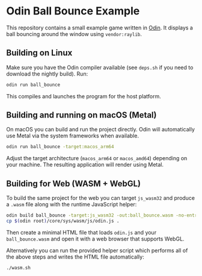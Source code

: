 # Odin Ball Bounce Example

This repository contains a small example game written in [Odin](https://odin-lang.org). It displays a ball bouncing around the window using `vendor:raylib`.

## Building on Linux

Make sure you have the Odin compiler available (see `deps.sh` if you need to download the nightly build). Run:

```bash
odin run ball_bounce
```

This compiles and launches the program for the host platform.

## Building and running on macOS (Metal)

On macOS you can build and run the project directly. Odin will automatically use Metal via the system frameworks when available.

```bash
odin run ball_bounce -target:macos_arm64
```

Adjust the target architecture (`macos_arm64` or `macos_amd64`) depending on your machine. The resulting application will render using Metal.

## Building for Web (WASM + WebGL)

To build the same project for the web you can target `js_wasm32` and produce a `.wasm` file along with the runtime JavaScript helper:

```bash
odin build ball_bounce -target:js_wasm32 -out:ball_bounce.wasm -no-entry-point
cp $(odin root)/core/sys/wasm/js/odin.js .
```

Then create a minimal HTML file that loads `odin.js` and your `ball_bounce.wasm` and open it with a web browser that supports WebGL.

Alternatively you can run the provided helper script which performs all of the above steps and writes the HTML file automatically:

```bash
./wasm.sh
```

